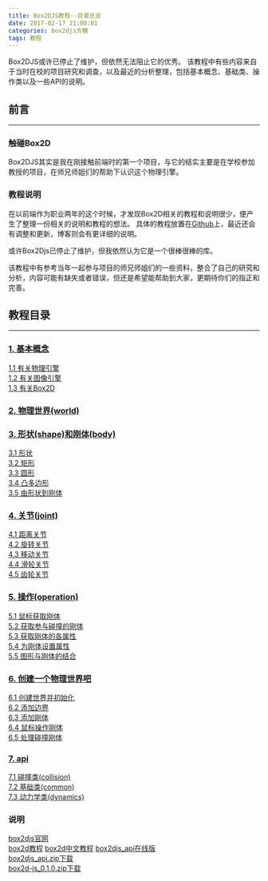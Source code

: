 ```yaml
---
title: Box2DJS教程--目录总览
date: 2017-02-17 21:00:01
categories: box2djs方糖
tags: 教程
---
```

Box2DJS或许已停止了维护，但依然无法阻止它的优秀。
该教程中有些内容来自于当时在校的项目研究和调查，以及最近的分析整理，包括基本概念、基础类、操作类以及一些API的说明。
<!--more-->

## 前言
-----
### 触碰Box2D
Box2DJS其实是我在刚接触前端时的第一个项目，与它的结实主要是在学校参加教授的项目，在师兄师姐们的帮助下认识这个物理引擎。

### 教程说明
在以前端作为职业两年的这个时候，才发现Box2D相关的教程和说明很少，便产生了整理一份相关的说明和教程的想法。
具体的教程放置在[Github](https://github.com/godbasin/box2djs-tutorial)上，最近还会有调整和更新，博客则会有更详细的说明。

或许Box2Djs已停止了维护，但我依然认为它是一个很棒很棒的库。

该教程中有参考当年一起参与项目的师兄师姐们的一些资料，整合了自己的研究和分析，内容可能有缺失或者错误，但还是希望能帮助到大家，更期待你们的指正和完善。


## 教程目录
-----
### [1. 基本概念](/2017/02/17/box2d-tutorial-1-0-basic-catalog/)   
  [1.1 有关物理引擎](/2017/02/17/box2d-tutorial-1-1-physical-engine/)   
  [1.2 有关图像引擎](/2017/02/17/box2d-tutorial-1-2-graphic-engine/)   
  [1.3 有关Box2D](/2017/02/17/box2d-tutorial-1-3-hello-box2d/)   
  
### [2. 物理世界(world)](/2017/02/17/box2d-tutorial-2-0-world/)   
  
### [3. 形状(shape)和刚体(body)](/2017/02/17/box2d-tutorial-3-0-shape-and-body/)   
  [3.1 形状](/2017/02/17/box2d-tutorial-3-1-shape/)  
  [3.2 矩形](/2017/02/17/box2d-tutorial-3-2-box-shape/)  
  [3.3 圆形](/2017/02/17/box2d-tutorial-3-3-cicle-shape/)  
  [3.4 凸多边形](/2017/02/17/box2d-tutorial-3-4-poly-shape/)  
  [3.5 由形状到刚体](/2017/02/17/box2d-tutorial-3-5-shape-to-body/)  
  
### [4. 关节(joint)](/2017/02/17/box2d-tutorial-4-0-joint/)   
  [4.1 距离关节](/2017/02/17/box2d-tutorial-4-1-distance-joint/)   
  [4.2 旋转关节](/2017/02/17/box2d-tutorial-4-2-revolute-joint/)    
  [4.3 移动关节](/2017/02/17/box2d-tutorial-4-3-prismatic-joint/)   
  [4.4 滑轮关节](/2017/02/17/box2d-tutorial-4-4-pulley-joint/)   
  [4.5 齿轮关节](/2017/02/17/box2d-tutorial-4-5-gear-joint/)   
  
### [5. 操作(operation)](/2017/02/17/box2d-tutorial-5-0-operation/)   
  [5.1 鼠标获取刚体](/2017/02/17/box2d-tutorial-5-1-mouse-get-body/)   
  [5.2 获取参与碰撞的刚体](/2017/02/17/box2d-tutorial-5-2-get-contact-list/)   
  [5.3 获取刚体的各属性](/2017/02/17/box2d-tutorial-5-3-get-body-attributes/)   
  [5.4 为刚体设置属性](/2017/02/17/box2d-tutorial-5-4-set-body-attributes/)   
  [5.5 图形与刚体的结合](/2017/02/17/box2d-tutorial-5-5-body-with-image/)   

### [6. 创建一个物理世界吧](/2017/02/17/box2d-tutorial-6-0-practice/)  
  [6.1 创建世界并初始化](/2017/02/17/box2d-tutorial-6-1-create-and-init-world/)  
  [6.2 添加边界](/2017/02/17/box2d-tutorial-6-2-add-body/)  
  [6.3 添加刚体](/2017/02/17/box2d-tutorial-6-3-add-bound/)  
  [6.4 鼠标操作刚体](/2017/02/17/box2d-tutorial-6-4-mouse-operate-body/)  
  [6.5 处理碰撞刚体](/2017/02/17/box2d-tutorial-6-5-handle-contact/)  
  
### [7. api](/2017/02/17/box2d-tutorial-7-0-api/)  
  [7.1 碰撞类(collision)](/2017/02/17/box2d-tutorial-7-1-common-api/)   
  [7.2 基础类(common)](/2017/02/17/box2d-tutorial-7-2-collisions-api/)  
  [7.3 动力学类(dynamics)](/2017/02/17/box2d-tutorial-7-3-dynamics-api/)   

### 说明
[box2djs官网](http://box2d-js.sourceforge.net/)  
[box2d教程](http://box2d.org/manual.pdf)
[box2d中文教程](http://ss.sysu.edu.cn/~pml/se347/2012fall/info/box2d%E4%B8%AD%E6%96%87%E6%95%99%E7%A8%8B.pdf)
[box2djs_api在线版](http://box2d-tutorial.godbasin.com/box2Dapi/index.html?Box2D/Collision/b2AABB.html&Box2D/Collision/class-list.html)  
[box2djs_api.zip下载](http://box2d-tutorial.godbasin.com/box2Dapi.zip)  
[box2d-js_0.1.0.zip下载](http://box2d-tutorial.godbasin.com/box2d-js_0.1.0.zip)  
